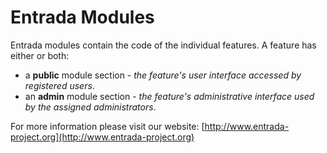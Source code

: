 # Entrada Modules

Entrada modules contain the code of the individual features. A feature has either or both:

- a **public** module section  - *the feature's user interface accessed by registered users*. 
- an **admin** module section  - *the feature's administrative interface used by the assigned administrators*.   

For more information please visit our website: [http://www.entrada-project.org](http://www.entrada-project.org)

